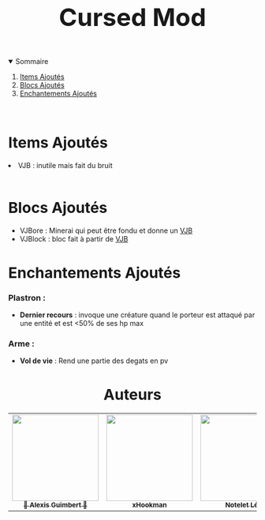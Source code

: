 <h1 align="center" style="font-size:50px;"> Cursed Mod </h1>

<br>
<details open="open">
  <summary>Sommaire</summary>
  <ol>
    <li><a href="#Items">Items Ajoutés</a></li>
    <li>
      <a href="#Blocs"> Blocs Ajoutés</a>  
    </li>
    <li><a href="#Enchantements">Enchantements Ajoutés</a></li>
  </ol>
</details>
<br>

<h1 id="Items" style="font-size:30px;">Items Ajoutés</h1>

<li id="VJB">VJB : inutile mais fait du bruit</li>

<br>
<h1 id="Blocs" style="font-size:30px;">Blocs Ajoutés</h1>

<ul>
<li>VJBore : Minerai qui peut être fondu et donne un <a href="#VJB">VJB</a></li>
<li>VJBlock : bloc fait à partir de <a href="#VJB">VJB</a></li>
</ul>  

<h1 id="Enchantements" style="font-size:30px;">Enchantements Ajoutés</h1>

<h3>Plastron :</h3>
<ul>
<li><strong>Dernier recours</strong> : invoque une créature quand le porteur est attaqué par une entité et est <50% de ses hp max </li>
</ul>  

<h3>Arme :</h3>
<ul>
<li><strong>Vol de vie</strong> : Rend une partie des degats en pv</li>
</ul>  


<h1 id="Auteurs" style="font-size:30px;"align = "center">Auteurs</h1>

<table align = "center">
  <tr align = "center">
    <td><a href="https://github.com/xHookman/cursedmod/commits?author=NoteletL](https://github.com/xHookman/cursedmod/commits?author=Alexis-42)"><img src="https://avatars.githubusercontent.com/u/97942917?v=4" width="175px;" alt=""/><br /><sub><b>🧂 Alexis Guimbert 🧂</b></sub></a><br /></td>
    <td align="center"><a href="https://github.com/xHookman/cursedmod/commits?author=xHookman"><img src="https://avatars.githubusercontent.com/u/77964646?v=4" width="175px;" alt=""/><br /><sub><b>xHookman</b></sub></a><br /></td>
    <td align="center"><a href="https://github.com/xHookman/cursedmod/commits?author=NoteletL"><img src="https://avatars.githubusercontent.com/u/97942901?v=4" width="175px;" alt=""/><br /><sub><b>Notelet Léo</b></sub></a><br /></td>
  </tr>
</table>
